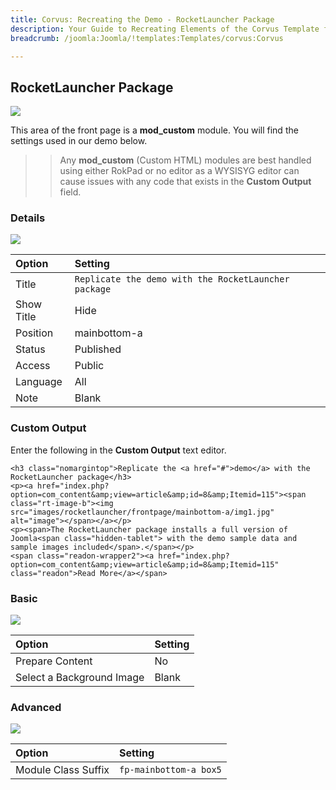 ```yaml
---
title: Corvus: Recreating the Demo - RocketLauncher Package
description: Your Guide to Recreating Elements of the Corvus Template for Joomla
breadcrumb: /joomla:Joomla/!templates:Templates/corvus:Corvus

---
```


RocketLauncher Package
-----

![][demo]

This area of the front page is a **mod_custom** module. You will find the settings used in our demo below.

>> Any **mod_custom** (Custom HTML) modules are best handled using either RokPad or no editor as a WYSISYG editor can cause issues with any code that exists in the **Custom Output** field.

### Details

![][demo2]

| Option     | Setting                                              |  
| :--------- | :--------------------------------------------------- |  
| Title      | `Replicate the demo with the RocketLauncher package` |  
| Show Title | Hide                                                 |  
| Position   | mainbottom-a                                         |  
| Status     | Published                                            |  
| Access     | Public                                               |  
| Language   | All                                                  |  
| Note       | Blank                                                |  

### Custom Output

Enter the following in the **Custom Output** text editor.

~~~
<h3 class="nomargintop">Replicate the <a href="#">demo</a> with the RocketLauncher package</h3>
<p><a href="index.php?option=com_content&amp;view=article&amp;id=8&amp;Itemid=115"><span class="rt-image-b"><img src="images/rocketlauncher/frontpage/mainbottom-a/img1.jpg" alt="image"></span></a></p>
<p><span>The RocketLauncher package installs a full version of Joomla<span class="hidden-tablet"> with the demo sample data and sample images included</span>.</span></p>
<span class="readon-wrapper2"><a href="index.php?option=com_content&amp;view=article&amp;id=8&amp;Itemid=115" class="readon">Read More</a></span>
~~~

### Basic

![][demo3]

| Option                    | Setting |  
| :------------------------ | :------ |  
| Prepare Content           | No      |  
| Select a Background Image | Blank   |

### Advanced

![][demo4]

| Option              | Setting                |  
| :------------------ | :--------------------- |  
| Module Class Suffix | `fp-mainbottom-a box5` |  

[demo]: assets/demo_5.jpeg
[demo2]: assets/rocketlauncher_1.jpeg
[demo3]: assets/rocketlauncher_2.jpeg
[demo4]: assets/rocketlauncher_3.jpeg